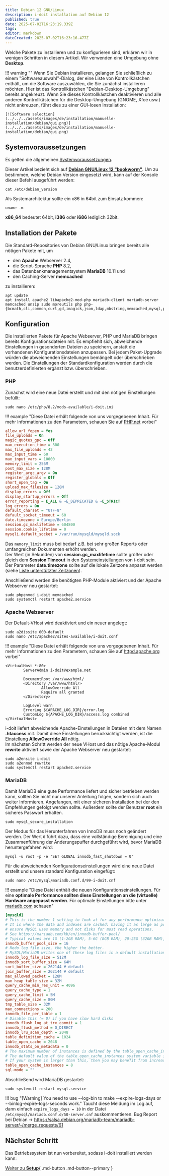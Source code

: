 ```yaml
---
title: Debian 12 GNU/Linux
description: i-doit installation auf Debian 12
published: true
date: 2025-07-02T16:23:19.339Z
tags: 
editor: markdown
dateCreated: 2025-07-02T16:23:16.477Z
---
```


Welche Pakete zu installieren und zu konfigurieren sind, erklären wir in wenigen Schritten in diesem Artikel. Wir verwenden eine Umgebung ohne **Desktop**.

!!! warning ""
    Wenn Sie Debian installieren, gelangen Sie schließlich zu einem "Softwareauswahl"-Dialog, der eine Liste von Kontrollkästchen enthält, um die Software auszuwählen, die Sie zunächst installieren möchten. Hier ist das Kontrollkästchen "Debian-Desktop-Umgebung" bereits angekreuzt. Wenn Sie dieses Kontrollkästchen deaktivieren und alle anderen Kontrollkästchen für die Desktop-Umgebung (GNOME, Xfce usw.) nicht ankreuzen, führt dies zu einer GUI-losen Installation:

    [![Software selection](../../../assets/images/de/installation/manuelle-installation/debian/gui.png)](../../../assets/images/de/installation/manuelle-installation/debian/gui.png)

## Systemvoraussetzungen

Es gelten die allgemeinen [Systemvoraussetzungen](../../systemvoraussetzungen.md).

Dieser Artikel bezieht sich auf [**Debian GNU/Linux 12 "bookworm"**](https://debian.org/). Um zu bestimmen, welche Debian Version eingesetzt wird, kann auf der Konsole dieser Befehl ausgeführt werden:

```shell
cat /etc/debian_version
```

Als Systemarchitektur sollte ein x86 in 64bit zum Einsatz kommen:

```shell
uname -m
```

**x86_64** bedeutet 64bit, **i386** oder **i686** lediglich 32bit.

## Installation der Pakete

Die Standard-Repositories von Debian GNU/Linux bringen bereits alle nötigen Pakete mit, um

-   den **Apache** Webserver 2.4,
-   die Script-Sprache **PHP** 8.2,
-   das Datenbankmanagementsystem **MariaDB** 10.11 und
-   den Caching-Server **memcached**

zu installieren:

```shell
apt update
apt install apache2 libapache2-mod-php mariadb-client mariadb-server memcached unzip sudo moreutils php php-{bcmath,cli,common,curl,gd,imagick,json,ldap,mbstring,memcached,mysql,pgsql,soap,xml,zip}
```

## Konfiguration

Die installierten Pakete für Apache Webserver, PHP und MariaDB bringen bereits Konfigurationsdateien mit. Es empfiehlt sich, abweichende Einstellungen in gesonderten Dateien zu speichern, anstatt die vorhandenen Konfigurationsdateien anzupassen. Bei jedem Paket-Upgrade würden die abweichenden Einstellungen bemängelt oder überschrieben werden. Die Einstellungen der Standardkonfiguration werden durch die benutzerdefinierten ergänzt bzw. überschrieben.

### PHP

Zunächst wird eine neue Datei erstellt und mit den nötigen Einstellungen befüllt:

```shell
sudo nano /etc/php/8.2/mods-available/i-doit.ini
```

!!! example "Diese Datei erhält folgende von uns vorgegebenen Inhalt. Für mehr Informationen zu den Parametern, schauen Sie auf [PHP.net](https://www.php.net/manual/de/ini.core.php) vorbei"

```ini
allow_url_fopen = Yes
file_uploads = On
magic_quotes_gpc = Off
max_execution_time = 300
max_file_uploads = 42
max_input_time = 60
max_input_vars = 10000
memory_limit = 256M
post_max_size = 128M
register_argc_argv = On
register_globals = Off
short_open_tag = On
upload_max_filesize = 128M
display_errors = Off
display_startup_errors = Off
error_reporting = E_ALL & ~E_DEPRECATED & ~E_STRICT
log_errors = On
default_charset = "UTF-8"
default_socket_timeout = 60
date.timezone = Europe/Berlin
session.gc_maxlifetime = 604800
session.cookie_lifetime = 0
mysqli.default_socket = /var/run/mysqld/mysqld.sock
```

Das `memory_limit` muss bei bedarf z.B. bei sehr großen Reports oder umfangreichen Dokumenten erhöht werden.<br>
Der Wert (in Sekunden) von **session.gc_maxlifetime** sollte größer oder gleich dem **Session Timeout** in den [Systemeinstellungen](../systemeinstellungen.md) von i-doit sein.<br>
Der Parameter **date.timezone** sollte auf die lokale Zeitzone anpasst werden (siehe [Liste unterstützter Zeitzonen](http://php.net/manual/de/timezones.php)).

Anschließend werden die benötigten PHP-Module aktiviert und der Apache Webserver neu gestartet:

```shell
sudo phpenmod i-doit memcached
sudo systemctl restart apache2.service
```

### Apache Webserver

Der Default-VHost wird deaktiviert und ein neuer angelegt:

```shell
sudo a2dissite 000-default
sudo nano /etc/apache2/sites-available/i-doit.conf
```

!!! example "Diese Datei erhält folgende von uns vorgegebenen Inhalt. Für mehr Informationen zu den Parametern, schauen Sie auf [httpd.apache.org](https://httpd.apache.org/docs/2.4/de/mod/core.html) vorbei"

```shell
<VirtualHost *:80>
        ServerAdmin i-doit@example.net

        DocumentRoot /var/www/html/
        <Directory /var/www/html/>
                AllowOverride All
                Require all granted
        </Directory>

        LogLevel warn
        ErrorLog ${APACHE_LOG_DIR}/error.log
        CustomLog ${APACHE_LOG_DIR}/access.log combined
</VirtualHost>
```

i-doit liefert abweichende Apache-Einstellungen in Dateien mit dem Namen **.htaccess** mit. Damit diese Einstellungen berücksichtigt werden, ist die Einstellung **AllowOverride All** nötig.<br>
Im nächsten Schritt werden der neue VHost und das nötige Apache-Modul **rewrite** aktiviert sowie der Apache Webserver neu gestartet:

```shell
sudo a2ensite i-doit
sudo a2enmod rewrite
sudo systemctl restart apache2.service
```

### MariaDB

Damit MariaDB eine gute Performance liefert und sicher betrieben werden kann, sollten Sie nicht nur unserer Anleitung folgen, sondern sich auch weiter Informieren. Angefangen, mit einer sicheren Installation bei der den Empfehlungen gefolgt werden sollte. Außerdem sollte der Benutzer **root** ein sicheres Passwort erhalten.

```shell
sudo mysql_secure_installation
```

Der Modus für das Herunterfahren von InnoDB muss noch geändert werden. Der Wert `0` führt dazu, dass eine vollständige Bereinigung und eine Zusammenführung der Änderungspuffer durchgeführt wird, bevor MariaDB heruntergefahren wird:

```shell
mysql -u root -p -e "SET GLOBAL innodb_fast_shutdown = 0"
```

Für die abweichenden Konfigurationseinstellungen wird eine neue Datei erstellt und unsere standard Konfiguration eingefügt:

```shell
sudo nano /etc/mysql/mariadb.conf.d/99-i-doit.cnf
```

!!! example "Diese Datei enthält die neuen Konfigurationseinstellungen. Für eine **optimale Performance sollten diese Einstellungen an die (virtuelle) Hardware angepasst werden**. Für optimale Einstellungen bitte unter [mariadb.com](https://mariadb.com/kb/en/optimization-and-tuning/) schauen"

```ini
[mysqld]
# This is the number 1 setting to look at for any performance optimization
# It is where the data and indexes are cached: having it as large as possible will
# ensure MySQL uses memory and not disks for most read operations.
# See https://mariadb.com/kb/en/innodb-buffer-pool/
# Typical values are 1G (1-2GB RAM), 5-6G (8GB RAM), 20-25G (32GB RAM), 100-120G (128GB RAM).
innodb_buffer_pool_size = 1G
# Redo log file size, the higher the better.
# MySQL/MariaDB writes one of these log files in a default installation.
innodb_log_file_size = 512M
innodb_sort_buffer_size = 64M
sort_buffer_size = 262144 # default
join_buffer_size = 262144 # default
max_allowed_packet = 128M
max_heap_table_size = 32M
query_cache_min_res_unit = 4096
query_cache_type = 1
query_cache_limit = 5M
query_cache_size = 80M
tmp_table_size = 32M
max_connections = 200
innodb_file_per_table = 1
# Disable this (= 0) if you have slow hard disks
innodb_flush_log_at_trx_commit = 1
innodb_flush_method = O_DIRECT
innodb_lru_scan_depth = 2048
table_definition_cache = 1024
table_open_cache = 2048
innodb_stats_on_metadata = 0
# The maximum number of instances is defined by the table_open_cache_instances system variable.
# The default value of the table_open_cache_instances system variable is 8, which is expected to handle up to 100 CPU cores.
# If your system is larger than this, then you may benefit from increasing the value of this system variable.
table_open_cache_instances = 8
sql-mode = ""
```

Abschließend wird MariaDB gestartet:

```shell
sudo systemctl restart mysql.service
```

!!! bug "[Warning] You need to use --log-bin to make --expire-logs-days or --binlog-expire-logs-seconds work."
    Taucht diese Meldung im Log auf, dann einfach `expire_logs_days = 10` in der Datei `/etc/mysql/mariadb.conf.d/50-server.cnf` auskommentieren.
    Bug Report bei Debian -> <https://salsa.debian.org/mariadb-team/mariadb-server/-/merge_requests/61>

## Nächster Schritt

Das Betriebssystem ist nun vorbereitet, sodass i-doit installiert werden kann:

[Weiter zu **Setup**](../setup.md){ .md-button .md-button--primary }
